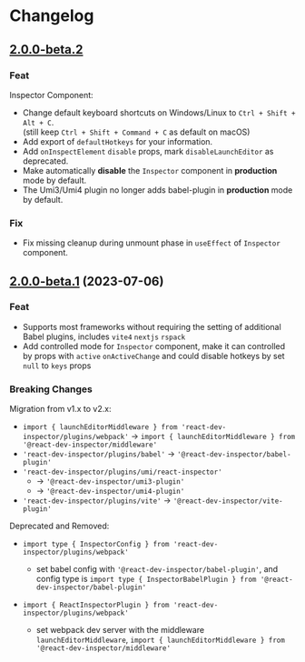 # Changelog


## [2.0.0-beta.2](https://github.com/zthxxx/react-dev-inspector/compare/v2.0.0-beta.1...v2.0.0-beta.2)

### Feat

Inspector Component:

- Change default keyboard shortcuts on Windows/Linux to `Ctrl + Shift + Alt + C`. <br/>
  (still keep `Ctrl + Shift + Command + C` as default on macOS)
- Add export of `defaultHotkeys` for your information.
- Add `onInspectElement` `disable` props, mark `disableLaunchEditor` as deprecated.
- Make automatically **disable** the `Inspector` component in **production** mode by default.
- The Umi3/Umi4 plugin no longer adds babel-plugin in **production** mode by default.

### Fix

- Fix missing cleanup during unmount phase in `useEffect` of `Inspector` component.


## [2.0.0-beta.1](https://github.com/zthxxx/react-dev-inspector/compare/v1.9.0...v2.0.0-beta.1) (2023-07-06)

### Feat

- Supports most frameworks without requiring the setting of additional Babel plugins, includes `vite4` `nextjs` `rspack`
- Add controlled mode for `Inspector` component,
  make it can controlled by props with `active` `onActiveChange`
  and could disable hotkeys by set `null` to `keys` props

### Breaking Changes

Migration from v1.x to v2.x:

- `import { launchEditorMiddleware } from 'react-dev-inspector/plugins/webpack'`
  -> `import { launchEditorMiddleware } from '@react-dev-inspector/middleware'`
- `'react-dev-inspector/plugins/babel'` -> `'@react-dev-inspector/babel-plugin'`
- `'react-dev-inspector/plugins/umi/react-inspector'`
  - -> `'@react-dev-inspector/umi3-plugin'`
  - -> `'@react-dev-inspector/umi4-plugin'`
- `'react-dev-inspector/plugins/vite'` -> `'@react-dev-inspector/vite-plugin'`


Deprecated and Removed:

- `import type { InspectorConfig } from 'react-dev-inspector/plugins/webpack'`
  - set babel config with `'@react-dev-inspector/babel-plugin'`,
    and config type is `import type { InspectorBabelPlugin } from '@react-dev-inspector/babel-plugin'`

- `import { ReactInspectorPlugin } from 'react-dev-inspector/plugins/webpack'`
  - set webpack dev server with the middleware `launchEditorMiddleware`,
    `import { launchEditorMiddleware } from '@react-dev-inspector/middleware'`
